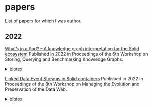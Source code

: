 # papers

List of papers for which I was author.

## 2022

[What’s in a Pod? – A knowledge graph interpretation for the Solid ecosystem](https://solidlabresearch.github.io/WhatsInAPod/)
Published in 2022 in Proceedings of the 6th Workshop on Storing, Querying and Benchmarking Knowledge Graphs. 

<details>
<summary>bibtex</summary>

```
@inproceedings{dedecker_quweda_2022,
  author = {Dedecker, Ruben and Slabbinck, Wout and Wright, Jesse and Hochstenbach, Patrick and Colpaert, Pieter and Verborgh, Ruben},
  title = {What's in a Pod?~-- A knowledge graph interpretation for the {Solid} ecosystem},
  booktitle = {Proceedings of the 6th Workshop on Storing, Querying and Benchmarking Knowledge Graphs},
  editor = {Saleem, Muhammad and Ngonga Ngomo, Axel-Cyrille},
  year = 2022,
  month = oct,
  series = {CEUR Workshop Proceedings},
  volume = 3279,
  issn = {1613-0073},
  pages = {81--96},
  url = {https://solidlabresearch.github.io/WhatsInAPod/},
}
```
</details>

[Linked Data Event Streams in Solid containers](https://raw.githubusercontent.com/woutslabbinck/papers/main/2022/Linked_Data_Event_Streams_in_Solid_containers.pdf)
 Published in 2022 in Proceedings of the 8th Workshop on Managing the Evolution and Preservation of the Data Web. 
 <details>
<summary>bibtex</summary>

```
 @inproceedings{slabbinck_mepdaw_2022,
  author = {Slabbinck, Wout and Dedecker, Ruben and Vasireddy, Sindhu and Verborgh, Ruben and Colpaert, Pieter},
  title = {Linked Data Event Streams in Solid containers},
  booktitle = {Proceedings of the 8th Workshop on Managing the Evolution and Preservation of the Data Web},
  year = 2022,
  month = oct,
  url = {https://raw.githubusercontent.com/woutslabbinck/papers/main/2022/Linked_Data_Event_Streams_in_Solid_containers.pdf},
}
```
</details>
